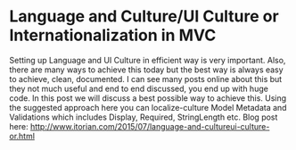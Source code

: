 # Language and Culture/UI Culture or Internationalization in MVC
Setting up Language and UI Culture in efficient way is very important. Also, there are many ways to achieve this today but the best way is always easy to achieve, clean, documented. I can see many posts online about this but they not much useful and end to end discussed, you end up with huge code.  In this post we will discuss a best possible way to achieve this. Using the suggested approach here you can localize-culture Model Metadata and Validations which includes Display, Required, StringLength etc.
Blog post here: http://www.itorian.com/2015/07/language-and-cultureui-culture-or.html
